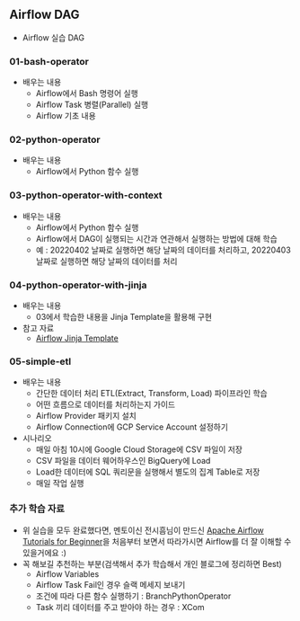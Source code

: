 ## Airflow DAG
- Airflow 실습 DAG



### 01-bash-operator
- 배우는 내용
    - Airflow에서 Bash 명령어 실행
    - Airflow Task 병렬(Parallel) 실행
    - Airflow 기초 내용 


### 02-python-operator
- 배우는 내용
    - Airflow에서 Python 함수 실행

### 03-python-operator-with-context
- 배우는 내용
    - Airflow에서 Python 함수 실행
    - Airflow에서 DAG이 실행되는 시간과 연관해서 실행하는 방법에 대해 학습
    - 예 : 20220402 날짜로 실행하면 해당 날짜의 데이터를 처리하고, 20220403 날짜로 실행하면 해당 날짜의 데이터를 처리

### 04-python-operator-with-jinja
- 배우는 내용
    - 03에서 학습한 내용을 Jinja Template을 활용해 구현
- 참고 자료
    - [Airflow Jinja Template](https://airflow.apache.org/docs/apache-airflow/stable/templates-ref.html)


### 05-simple-etl
- 배우는 내용
    - 간단한 데이터 처리 ETL(Extract, Transform, Load) 파이프라인 학습
    - 어떤 흐름으로 데이터를 처리하는지 가이드
    - Airflow Provider 패키지 설치
    - Airflow Connection에 GCP Service Account 설정하기
- 시나리오
    - 매일 아침 10시에 Google Cloud Storage에 CSV 파일이 저장
    - CSV 파일을 데이터 웨어하우스인 BigQuery에 Load
    - Load한 데이터에 SQL 쿼리문을 실행해서 별도의 집계 Table로 저장
    - 매일 작업 실행


### 추가 학습 자료
- 위 실습을 모두 완료했다면, 멘토이신 전시흠님이 만드신 [Apache Airflow Tutorials for Beginner](https://heumsi.github.io/apache-airflow-tutorials-for-beginner/)을 처음부터 보면서 따라가시면 Airflow를 더 잘 이해할 수 있을거에요 :) 
- 꼭 해보길 추천하는 부분(검색해서 추가 학습해서 개인 블로그에 정리하면 Best)
    - Airflow Variables
    - Airflow Task Fail인 경우 슬랙 메세지 보내기
    - 조건에 따라 다른 함수 실행하기 : BranchPythonOperator
    - Task 끼리 데이터를 주고 받아야 하는 경우 : XCom